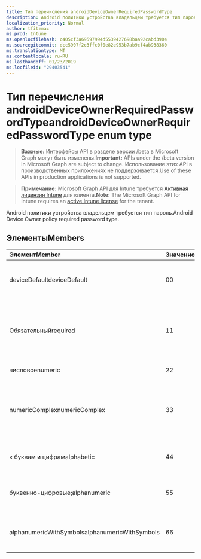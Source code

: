 ```yaml
---
title: Тип перечисления androidDeviceOwnerRequiredPasswordType
description: Android политики устройства владельцем требуется тип пароль.
localization_priority: Normal
author: tfitzmac
ms.prod: Intune
ms.openlocfilehash: c405cf3a69597994d5539427698baa92cabd3904
ms.sourcegitcommit: dcc5907f2c3ffc0f0e82e953b7ab9cf4ab938360
ms.translationtype: MT
ms.contentlocale: ru-RU
ms.lasthandoff: 01/23/2019
ms.locfileid: "29403541"
---
```

# <a name="androiddeviceownerrequiredpasswordtype-enum-type"></a><span data-ttu-id="a97f5-103">Тип перечисления androidDeviceOwnerRequiredPasswordType</span><span class="sxs-lookup"><span data-stu-id="a97f5-103">androidDeviceOwnerRequiredPasswordType enum type</span></span>

> <span data-ttu-id="a97f5-104">**Важные:** Интерфейсы API в разделе версии /beta в Microsoft Graph могут быть изменены.</span><span class="sxs-lookup"><span data-stu-id="a97f5-104">**Important:** APIs under the /beta version in Microsoft Graph are subject to change.</span></span> <span data-ttu-id="a97f5-105">Использование этих API в производственных приложениях не поддерживается.</span><span class="sxs-lookup"><span data-stu-id="a97f5-105">Use of these APIs in production applications is not supported.</span></span>

> <span data-ttu-id="a97f5-106">**Примечание:** Microsoft Graph API для Intune требуется [Активная лицензия Intune](https://go.microsoft.com/fwlink/?linkid=839381) для клиента.</span><span class="sxs-lookup"><span data-stu-id="a97f5-106">**Note:** The Microsoft Graph API for Intune requires an [active Intune license](https://go.microsoft.com/fwlink/?linkid=839381) for the tenant.</span></span>

<span data-ttu-id="a97f5-107">Android политики устройства владельцем требуется тип пароль.</span><span class="sxs-lookup"><span data-stu-id="a97f5-107">Android Device Owner policy required password type.</span></span>

## <a name="members"></a><span data-ttu-id="a97f5-108">Элементы</span><span class="sxs-lookup"><span data-stu-id="a97f5-108">Members</span></span>
|<span data-ttu-id="a97f5-109">Элемент</span><span class="sxs-lookup"><span data-stu-id="a97f5-109">Member</span></span>|<span data-ttu-id="a97f5-110">Значение</span><span class="sxs-lookup"><span data-stu-id="a97f5-110">Value</span></span>|<span data-ttu-id="a97f5-111">Описание</span><span class="sxs-lookup"><span data-stu-id="a97f5-111">Description</span></span>|
|:---|:---|:---|
|<span data-ttu-id="a97f5-112">deviceDefault</span><span class="sxs-lookup"><span data-stu-id="a97f5-112">deviceDefault</span></span>|<span data-ttu-id="a97f5-113">0</span><span class="sxs-lookup"><span data-stu-id="a97f5-113">0</span></span>|<span data-ttu-id="a97f5-114">Значение по умолчанию устройства, без цели.</span><span class="sxs-lookup"><span data-stu-id="a97f5-114">Device default value, no intent.</span></span>|
|<span data-ttu-id="a97f5-115">Обязательный</span><span class="sxs-lookup"><span data-stu-id="a97f5-115">required</span></span>|<span data-ttu-id="a97f5-116">1</span><span class="sxs-lookup"><span data-stu-id="a97f5-116">1</span></span>|<span data-ttu-id="a97f5-117">Необходимо задать пароль, но не существует ограничений на тип.</span><span class="sxs-lookup"><span data-stu-id="a97f5-117">There must be a password set, but there are no restrictions on type.</span></span>|
|<span data-ttu-id="a97f5-118">числовое</span><span class="sxs-lookup"><span data-stu-id="a97f5-118">numeric</span></span>|<span data-ttu-id="a97f5-119">2</span><span class="sxs-lookup"><span data-stu-id="a97f5-119">2</span></span>|<span data-ttu-id="a97f5-120">AT бы числовое.</span><span class="sxs-lookup"><span data-stu-id="a97f5-120">At least numeric.</span></span>|
|<span data-ttu-id="a97f5-121">numericComplex</span><span class="sxs-lookup"><span data-stu-id="a97f5-121">numericComplex</span></span>|<span data-ttu-id="a97f5-122">3</span><span class="sxs-lookup"><span data-stu-id="a97f5-122">3</span></span>|<span data-ttu-id="a97f5-123">AT бы числовое с последовательности не повторяющиеся или упорядоченном.</span><span class="sxs-lookup"><span data-stu-id="a97f5-123">At least numeric with no repeating or ordered sequences.</span></span>|
|<span data-ttu-id="a97f5-124">к буквам и цифрам</span><span class="sxs-lookup"><span data-stu-id="a97f5-124">alphabetic</span></span>|<span data-ttu-id="a97f5-125">4</span><span class="sxs-lookup"><span data-stu-id="a97f5-125">4</span></span>|<span data-ttu-id="a97f5-126">По крайней мере к буквам и цифрам пароль.</span><span class="sxs-lookup"><span data-stu-id="a97f5-126">At least alphabetic password.</span></span>|
|<span data-ttu-id="a97f5-127">буквенно-цифровые;</span><span class="sxs-lookup"><span data-stu-id="a97f5-127">alphanumeric</span></span>|<span data-ttu-id="a97f5-128">5</span><span class="sxs-lookup"><span data-stu-id="a97f5-128">5</span></span>|<span data-ttu-id="a97f5-129">По крайней мере буквенно-цифровой пароль</span><span class="sxs-lookup"><span data-stu-id="a97f5-129">At least alphanumeric password</span></span>|
|<span data-ttu-id="a97f5-130">alphanumericWithSymbols</span><span class="sxs-lookup"><span data-stu-id="a97f5-130">alphanumericWithSymbols</span></span>|<span data-ttu-id="a97f5-131">6</span><span class="sxs-lookup"><span data-stu-id="a97f5-131">6</span></span>|<span data-ttu-id="a97f5-132">По крайней мере буквенно-цифровые символы.</span><span class="sxs-lookup"><span data-stu-id="a97f5-132">At least alphanumeric with symbols.</span></span>|




